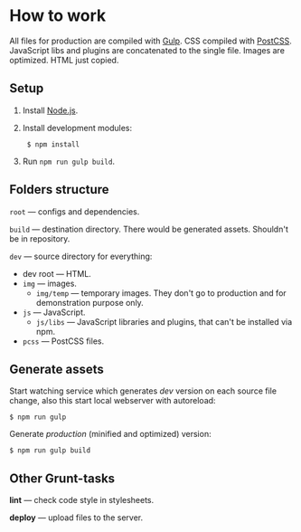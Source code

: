 # How to work

All files for production are compiled with [Gulp]. CSS compiled with [PostCSS]. JavaScript libs and plugins are concatenated to the single file. Images are optimized. HTML just copied.

## Setup

1. Install [Node.js].
2. Install development modules:

		$ npm install

3. Run `npm run gulp build`.

## Folders structure

`root` — configs and dependencies.

`build` — destination directory. There would be generated assets. Shouldn't be in repository.

`dev` — source directory for everything:

* dev root — HTML.
* `img` — images.
	* `img/temp` — temporary images. They don't go to production and for demonstration purpose only.
* `js` — JavaScript.
	* `js/libs` — JavaScript libraries and plugins, that can't be installed via npm.
* `pcss` — PostCSS files.

## Generate assets

Start watching service which generates _dev_ version on each source file change, also this start local webserver with autoreload:

	$ npm run gulp

Generate _production_ (minified and optimized) version:

	$ npm run gulp build

## Other Grunt-tasks

**lint** — check code style in stylesheets.

**deploy** — upload files to the server.

[Gulp]: https://github.com/gulpjs/gulp/tree/4.0
[PostCSS]: https://github.com/postcss/postcss/
[Node.js]: https://nodejs.org/

